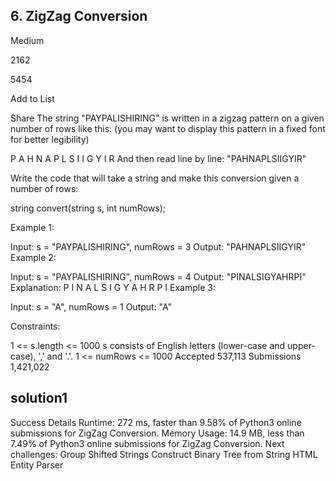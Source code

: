 ## 6. ZigZag Conversion
Medium

2162

5454

Add to List

Share
The string "PAYPALISHIRING" is written in a zigzag pattern on a given number of rows like this: (you may want to display this pattern in a fixed font for better legibility)

P   A   H   N
A P L S I I G
Y   I   R
And then read line by line: "PAHNAPLSIIGYIR"

Write the code that will take a string and make this conversion given a number of rows:

string convert(string s, int numRows);
 

Example 1:

Input: s = "PAYPALISHIRING", numRows = 3
Output: "PAHNAPLSIIGYIR"
Example 2:

Input: s = "PAYPALISHIRING", numRows = 4
Output: "PINALSIGYAHRPI"
Explanation:
P     I    N
A   L S  I G
Y A   H R
P     I
Example 3:

Input: s = "A", numRows = 1
Output: "A"
 

Constraints:

1 <= s.length <= 1000
s consists of English letters (lower-case and upper-case), ',' and '.'.
1 <= numRows <= 1000
Accepted
537,113
Submissions
1,421,022

## solution1
Success
Details 
Runtime: 272 ms, faster than 9.58% of Python3 online submissions for ZigZag Conversion.
Memory Usage: 14.9 MB, less than 7.49% of Python3 online submissions for ZigZag Conversion.
Next challenges:
Group Shifted Strings
Construct Binary Tree from String
HTML Entity Parser